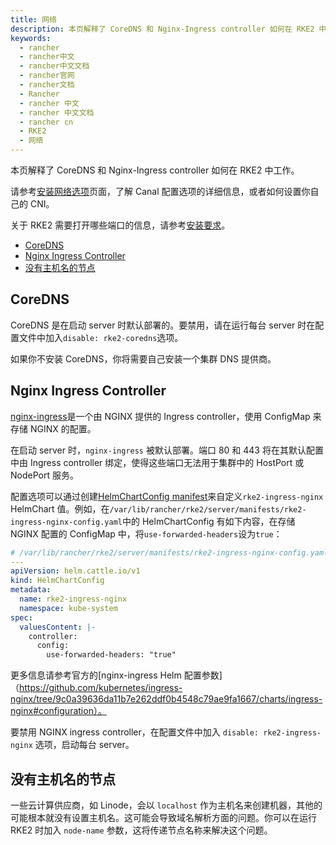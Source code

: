 ```yaml
---
title: 网络
description: 本页解释了 CoreDNS 和 Nginx-Ingress controller 如何在 RKE2 中工作。
keywords:
  - rancher
  - rancher中文
  - rancher中文文档
  - rancher官网
  - rancher文档
  - Rancher
  - rancher 中文
  - rancher 中文文档
  - rancher cn
  - RKE2
  - 网络
---
```



本页解释了 CoreDNS 和 Nginx-Ingress controller 如何在 RKE2 中工作。

请参考[安装网络选项](/docs/rke2/install/network_options/_index)页面，了解 Canal 配置选项的详细信息，或者如何设置你自己的 CNI。

关于 RKE2 需要打开哪些端口的信息，请参考[安装要求](/docs/rke2/install/requirements/_index)。

- [CoreDNS](#coredns)
- [Nginx Ingress Controller](#nginx-ingress-controller)
- [没有主机名的节点](#nodes-without-a-hostname)

## CoreDNS

CoreDNS 是在启动 server 时默认部署的。要禁用，请在运行每台 server 时在配置文件中加入`disable: rke2-coredns`选项。

如果你不安装 CoreDNS，你将需要自己安装一个集群 DNS 提供商。

## Nginx Ingress Controller

[nginx-ingress](https://github.com/kubernetes/ingress-nginx)是一个由 NGINX 提供的 Ingress controller，使用 ConfigMap 来存储 NGINX 的配置。

在启动 server 时，`nginx-ingress` 被默认部署。端口 80 和 443 将在其默认配置中由 Ingress controller 绑定，使得这些端口无法用于集群中的 HostPort 或 NodePort 服务。

配置选项可以通过创建[HelmChartConfig manifest](/docs/rke2/install/requirements/_index#customizing-packaged-components-with-helmchartconfig)来自定义`rke2-ingress-nginx` HelmChart 值。例如，在`/var/lib/rancher/rke2/server/manifests/rke2-ingress-nginx-config.yaml`中的 HelmChartConfig 有如下内容，在存储 NGINX 配置的 ConfigMap 中，将`use-forwarded-headers`设为`true`：

```yaml
# /var/lib/rancher/rke2/server/manifests/rke2-ingress-nginx-config.yaml
---
apiVersion: helm.cattle.io/v1
kind: HelmChartConfig
metadata:
  name: rke2-ingress-nginx
  namespace: kube-system
spec:
  valuesContent: |-
    controller:
      config:
        use-forwarded-headers: "true"
```

更多信息请参考官方的[nginx-ingress Helm 配置参数]（https://github.com/kubernetes/ingress-nginx/tree/9c0a39636da11b7e262ddf0b4548c79ae9fa1667/charts/ingress-nginx#configuration）。

要禁用 NGINX ingress controller，在配置文件中加入 `disable: rke2-ingress-nginx` 选项，启动每台 server。

## 没有主机名的节点

一些云计算供应商，如 Linode，会以 `localhost` 作为主机名来创建机器，其他的可能根本就没有设置主机名。这可能会导致域名解析方面的问题。你可以在运行 RKE2 时加入 `node-name` 参数，这将传递节点名称来解决这个问题。
